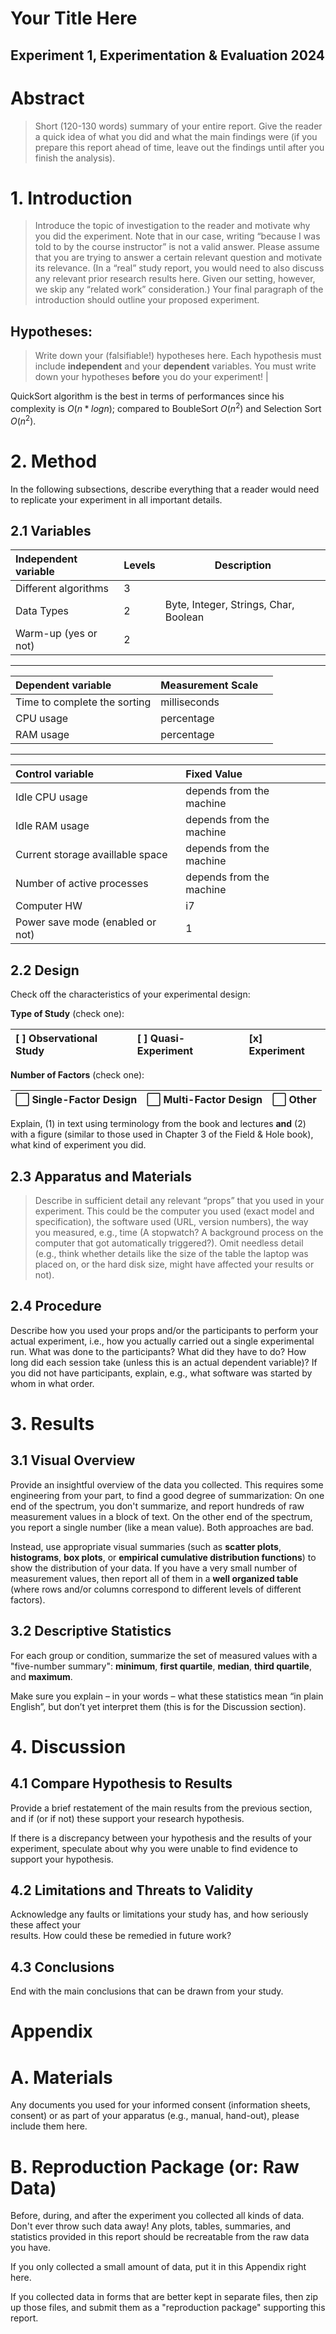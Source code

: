 # Your Title Here

## Experiment 1, Experimentation & Evaluation 2024

# Abstract

> Short (120-130 words) summary of your entire report. Give the reader a quick idea of what you did and what the main findings were (if you prepare this report ahead of time, leave out the findings until after you finish the analysis).

# 1\. Introduction

> Introduce the topic of investigation to the reader and motivate why you did the experiment. Note that in our case, writing “because I was told to by the course instructor” is not a valid answer. Please assume that you are trying to answer a certain relevant question and motivate its relevance. (In a “real” study report, you would need to also discuss any relevant prior research results here. Given our setting, however, we skip any “related work” consideration.) Your final paragraph of the introduction should outline your proposed experiment.

Hypotheses:
---
> Write down your (falsifiable\!) hypotheses here. Each hypothesis must include **independent** and your **dependent** variables. You must write down your hypotheses **before** you do your experiment\! |

QuickSort algorithm is the best in terms of performances since his complexity is $O(n*logn)$; compared to BoubleSort $O(n^2)$ and Selection Sort $O(n^2)$.

# 2\. Method

In the following subsections, describe everything that a reader would need to replicate your experiment in all important details.

## 2.1 Variables

| Independent variable | Levels | Description |
| :---- | :---- | ----- |
| Different algorithms | 3 |  |
| Data Types | 2 | Byte, Integer, Strings, Char, Boolean|
| Warm-up (yes or not) | 2 | |

---

| Dependent variable | Measurement Scale |  |
| :---- | :---- | ----- |
| Time to complete the sorting | milliseconds |  |
| CPU usage | percentage | |
| RAM usage | percentage | |

---

| Control variable | Fixed Value |  |
| :---- | :---- | ----- |
| Idle CPU usage | depends from the machine | |
| Idle RAM usage | depends from the machine | |
| Current storage availlable space | depends from the machine | |
| Number of active processes | depends from the machine | |
| Computer HW | i7 | |
| Power save mode (enabled or not) | 1 | |


## 2.2 Design

Check off the characteristics of your experimental design:

**Type of Study** (check one):

| [ ] Observational Study | [ ] Quasi-Experiment | [x] Experiment |
| :---- | :---- | :---- |

**Number of Factors** (check one):

| ⃞   Single-Factor Design | ⃞   Multi-Factor Design | ⃞   Other |
| :---- | :---- | :---- |

Explain, (1) in text using terminology from the book and lectures **and** (2) with a figure (similar to those used in Chapter 3 of the Field & Hole book), what kind of experiment you did.

## 2.3 Apparatus and Materials

> Describe in sufficient detail any relevant “props” that you used in your experiment. This could be the computer you used (exact model and specification), the software used (URL, version numbers), the way you measured, e.g., time (A stopwatch? A background process on the computer that got automatically triggered?). Omit needless detail (e.g., think whether details like the size of the table the laptop was placed on, or the hard disk size, might have affected your results or not).




## 2.4 Procedure

Describe how you used your props and/or the participants to perform your actual experiment, i.e., how you actually carried out a single experimental run. What was done to the participants? What did they have to do? How long did each session take (unless this is an actual dependent variable)? If you did not have participants, explain, e.g., what software was started by whom in what order.

# 3\. Results

## 3.1 Visual Overview

Provide an insightful overview of the data you collected. This requires some engineering from your part, to find a good degree of summarization: On one end of the spectrum, you don't summarize, and report hundreds of raw measurement values in a block of text. On the other end of the spectrum, you report a single number (like a mean value). Both approaches are bad.

Instead, use appropriate visual summaries (such as **scatter plots**, **histograms**, **box plots**, or **empirical cumulative distribution functions**) to show the distribution of your data. If you have a very small number of measurement values, then report all of them in a **well organized table** (where rows and/or columns correspond to different levels of different factors).

## 3.2 Descriptive Statistics

For each group or condition, summarize the set of measured values with a "five-number summary": **minimum**, **first quartile**, **median**, **third quartile**, and **maximum**. 

Make sure you explain – in your words – what these statistics mean “in plain English”, but don’t yet interpret them (this is for the Discussion section).

# 4\. Discussion

## 4.1 Compare Hypothesis to Results

Provide a brief restatement of the main results from the previous section, and if (or if not) these support your research hypothesis.

If there is a discrepancy between your hypothesis and the results of your experiment, speculate about why you were unable to find evidence to support your hypothesis. 

## 4.2 Limitations and Threats to Validity

Acknowledge any faults or limitations your study has, and how seriously these affect your  
results. How could these be remedied in future work?

## 4.3 Conclusions

End with the main conclusions that can be drawn from your study.

# Appendix

# A. Materials

Any documents you used for your informed consent (information sheets, consent) or as part of your apparatus (e.g., manual, hand-out), please include them here.

# B. Reproduction Package (or: Raw Data)

Before, during, and after the experiment you collected all kinds of data. Don't ever throw such data away\! Any plots, tables, summaries, and statistics provided in this report should be recreatable from the raw data you have.

If you only collected a small amount of data, put it in this Appendix right here.

If you collected data in forms that are better kept in separate files, then zip up those files, and submit them as a "reproduction package" supporting this report.

